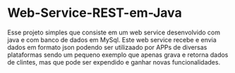 # Web-Service-REST-em-Java

Esse projeto simples que consiste em um web service desenvolvido com java e com banco de dados em MySql. Este web service recebe e envia dados em formato json podendo ser utilizaado por APPs de diversas plataformas sendo um pequeno exemplo que apenas grava e retorna dados de clintes, mas que pode ser expendido e ganhar novas funcionalidades.
